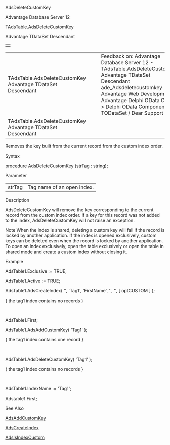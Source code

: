 AdsDeleteCustomKey




Advantage Database Server 12  

TAdsTable.AdsDeleteCustomKey

Advantage TDataSet Descendant

|  |
| --- |
|  |

|  |  |  |  |  |
| --- | --- | --- | --- | --- |
| TAdsTable.AdsDeleteCustomKey  Advantage TDataSet Descendant |  |  | Feedback on: Advantage Database Server 12 - TAdsTable.AdsDeleteCustomKey Advantage TDataSet Descendant ade\_Adsdeletecustomkey Advantage Web Development > Advantage Delphi OData Client > Delphi OData Components > TODataSet / Dear Support Staff, |  |
| TAdsTable.AdsDeleteCustomKey  Advantage TDataSet Descendant |  |  |  |  |

Removes the key built from the current record from the custom index order.

Syntax

procedure AdsDeleteCustomKey (strTag : string);

Parameter

|  |  |
| --- | --- |
| strTag | Tag name of an open index. |

Description

AdsDeleteCustomKey will remove the key corresponding to the current record from the custom index order. If a key for this record was not added to the index, AdsDeleteCustomKey will not raise an exception.

Note When the index is shared, deleting a custom key will fail if the record is locked by another application. If the index is opened exclusively, custom keys can be deleted even when the record is locked by another application. To open an index exclusively, open the table exclusively or open the table in shared mode and create a custom index without closing it.

Example

AdsTable1.Exclusive := TRUE;

AdsTable1.Active := TRUE;

AdsTable1.AdsCreateIndex( '', 'Tag1', 'FirstName', '', '', [ optCUSTOM ] );

{ the tag1 index contains no records }

 

AdsTable1.First;

AdsTable1.AdsAddCustomKey( 'Tag1' );

{ the tag1 index contains one record }

 

AdsTable1.AdsDeleteCustomKey( 'Tag1' );

{ the tag1 index contains no records }

 

AdsTable1.IndexName := 'Tag1';

Adstable1.First;

See Also

[AdsAddCustomKey](ade_adsaddcustomkey.htm)

[AdsCreateIndex](ade_adscreateindex.htm)

[AdsIsIndexCustom](ade_adsisindexcustom.htm)